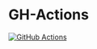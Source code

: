 # GH-Actions
[![GitHub Actions](https://github.com/ricardomaia/gh-actions/actions/workflows/ping.yml/badge.svg?branch=master)](https://github.com/ricardomaia/gh-actions/actions/workflows/ping.yml)
